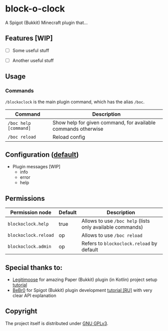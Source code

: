 # block-o-clock

A Spigot (Bukkit) Minecraft plugin that...


## Features [WIP]

- [ ] Some useful stuff
- [ ] Another useful stuff


## Usage

### Commands

`/blockoclock` is the main plugin command, which has the alias `/boc`.

| Command               | Description                                                   |
|-----------------------|---------------------------------------------------------------|
| `/boc help [command]` | Show help for given command, for available commands otherwise |
| `/boc reload`         | Reload config                                                 |


## Configuration ([default](/src/main/resources/config.yml))

- Plugin messages [WIP]
  - info
  - error
  - help


## Permissions

| Permission node      | Default | Description                                               |
|----------------------|---------|-----------------------------------------------------------|
| `blockoclock.help`   | true    | Allows to use `/boc help` (lists only available commands) |
| `blockoclock.reload` | op      | Allows to use `/boc reload`                               |
| `blockoclock.admin`  | op      | Refers to `blockoclock.reload` by default                 |


## Special thanks to:

- [Legitimoose](https://www.youtube.com/c/Legitimoose) for amazing Paper (Bukkit) plugin (in Kotlin) project setup [tutorial](https://youtu.be/5DBJcz0ceaw)
- [BeBr0](https://www.youtube.com/c/BeBr0) for Spigot (Bukkit) plugin development [tutorial [RU]](https://youtube.com/playlist?list=PLlLq-eYkh0bB_uyZN4NdzkxLBs9glZmIT) with very clear API explanation


## Copyright

The project itself is distributed under [GNU GPLv3](./LICENSE).
